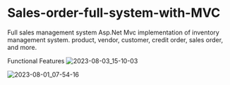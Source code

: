 # Sales-order-full-system-with-MVC
Full sales management system
Asp.Net Mvc implementation of inventory management system. product, vendor, customer, credit order, sales order, and more.

Functional Features
![2023-08-03_15-10-03](https://github.com/addise33/Sales-order-full-system-with-MVC/assets/74046579/1990d9d7-013b-48de-97f1-c56eab8f5d43)

![2023-08-01_07-54-16](https://github.com/addise33/Sales-order-full-system-with-MVC/assets/74046579/a7e90756-06f6-4ba3-8755-3797ed7ec843)
